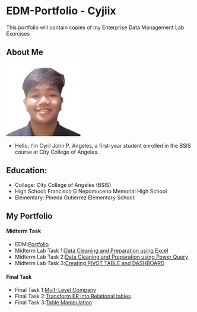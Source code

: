 

# EDM-Portfolio - Cyjiix
This portfolio will contain copies of my Enterprise Data Management Lab Exercises 
## About Me
<img src="PicNiCy2.jpg" alt="Alt Text" Width="200" heigth="100"> <br>





- Hello, I'm Cyril John P. Angeles, a first-year student enrolled in the BSIS course at City College of Angeles. 


## Education:
- College: City College of Angeles (BSIS)
- High School: Francisco G Nepomuceno Memorial High School
- Elementary: Pineda Gutierrez Elementary School:

## My Portfolio
#### Midterm Task
- EDM:[Portfolio](https://cyjiix29.github.io/EDM-V3/)
- Midterm Lab Task 1:[Data Cleaning and Preparation using Excel](https://cyjiix29.github.io/Midterm-Task-1---Data-Cleaning-and-Preparation-using-Excel/)
- Midterm Lab Task 2:[Data Cleaning and Preparation using Power Query](https://cyjiix29.github.io/Midterm-Task-2/)
- Midterm Lab Task 3:[Creating PIVOT TABLE and DASHBOARD](https://cyjiix29.github.io/Midterm-Task-3/)

#### Final Task
- Final Task 1:[Multi Level Company](https://cyjiix29.github.io/Final-Task-1/)
- Final Task 2:[Transform ER into Relational tables](https://cyjiix29.github.io/Final-Task-2/)
- Final Task 3:[Table Manipulation](https://cyjiix29.github.io/Final-task-3/)
